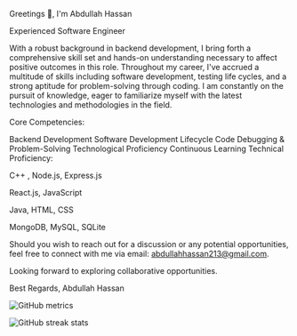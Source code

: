 Greetings 👋, I'm Abdullah Hassan

Experienced Software Engineer

With a robust background in backend development, I bring forth a comprehensive skill set and hands-on understanding necessary to affect positive outcomes in this role. Throughout my career, I've accrued a multitude of skills including software development, testing life cycles, and a strong aptitude for problem-solving through coding. I am constantly on the pursuit of knowledge, eager to familiarize myself with the latest technologies and methodologies in the field.

Core Competencies:

Backend Development
Software Development Lifecycle
Code Debugging & Problem-Solving
Technological Proficiency
Continuous Learning
Technical Proficiency:

C++ , Node.js, Express.js

React.js, JavaScript

Java, HTML, CSS

MongoDB, MySQL, SQLite

Should you wish to reach out for a discussion or any potential opportunities, feel free to connect with me via email: abdullahhassan213@gmail.com.

Looking forward to exploring collaborative opportunities.

Best Regards,
Abdullah Hassan
  
  

![GitHub metrics](https://metrics.lecoq.io/abdullahhassan5)  

![GitHub streak stats](https://github-readme-streak-stats.herokuapp.com/?user=abdullahhassan5)  

